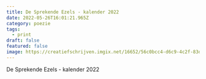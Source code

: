 ```yaml
---
title: De Sprekende Ezels - kalender 2022
date: 2022-05-26T16:01:21.965Z
category: poezie
tags:
  - print
draft: false
featured: false
image: https://creatiefschrijven.imgix.net/16652/56c0bcc4-d6c9-4c2f-83d2-8de290d26b49.png?fit=clip&h=1200&ixlib=php-3.3.0&w=1200
---
```

De Sprekende Ezels - kalender 2022